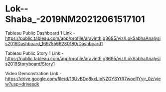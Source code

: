 # Lok--Shaba_-2019NM20212061517101


Tableau Public Dashboard 1 Link - https://public.tableau.com/app/profile/aravinth.g3695/viz/LokSabhaAnalysis2019Dashboard_16975566280180/Dashboard1

Tableau Public Story 1 Link - https://public.tableau.com/app/profile/aravinth.g3695/viz/LokSabhaAnalysis2019Storyboard/Story1

Video Demonstration Link - https://drive.google.com/file/d/13UvBDq8kxLIoNZGYSYtR7wocRYyjr_0z/view?usp=drivesdk
